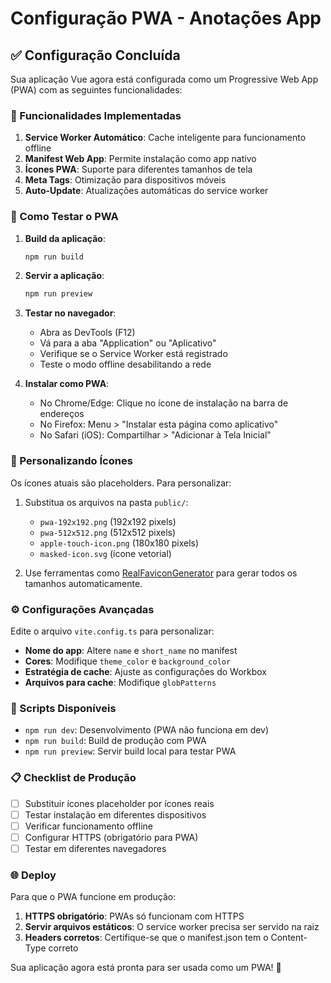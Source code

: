 # Configuração PWA - Anotações App

## ✅ Configuração Concluída

Sua aplicação Vue agora está configurada como um Progressive Web App (PWA) com as seguintes funcionalidades:

### 🚀 Funcionalidades Implementadas

1. **Service Worker Automático**: Cache inteligente para funcionamento offline
2. **Manifest Web App**: Permite instalação como app nativo
3. **Ícones PWA**: Suporte para diferentes tamanhos de tela
4. **Meta Tags**: Otimização para dispositivos móveis
5. **Auto-Update**: Atualizações automáticas do service worker

### 📱 Como Testar o PWA

1. **Build da aplicação**:
   ```bash
   npm run build
   ```

2. **Servir a aplicação**:
   ```bash
   npm run preview
   ```

3. **Testar no navegador**:
   - Abra as DevTools (F12)
   - Vá para a aba "Application" ou "Aplicativo"
   - Verifique se o Service Worker está registrado
   - Teste o modo offline desabilitando a rede

4. **Instalar como PWA**:
   - No Chrome/Edge: Clique no ícone de instalação na barra de endereços
   - No Firefox: Menu > "Instalar esta página como aplicativo"
   - No Safari (iOS): Compartilhar > "Adicionar à Tela Inicial"

### 🎨 Personalizando Ícones

Os ícones atuais são placeholders. Para personalizar:

1. Substitua os arquivos na pasta `public/`:
   - `pwa-192x192.png` (192x192 pixels)
   - `pwa-512x512.png` (512x512 pixels)
   - `apple-touch-icon.png` (180x180 pixels)
   - `masked-icon.svg` (ícone vetorial)

2. Use ferramentas como [RealFaviconGenerator](https://realfavicongenerator.net/) para gerar todos os tamanhos automaticamente.

### ⚙️ Configurações Avançadas

Edite o arquivo `vite.config.ts` para personalizar:

- **Nome do app**: Altere `name` e `short_name` no manifest
- **Cores**: Modifique `theme_color` e `background_color`
- **Estratégia de cache**: Ajuste as configurações do Workbox
- **Arquivos para cache**: Modifique `globPatterns`

### 🔧 Scripts Disponíveis

- `npm run dev`: Desenvolvimento (PWA não funciona em dev)
- `npm run build`: Build de produção com PWA
- `npm run preview`: Servir build local para testar PWA

### 📋 Checklist de Produção

- [ ] Substituir ícones placeholder por ícones reais
- [ ] Testar instalação em diferentes dispositivos
- [ ] Verificar funcionamento offline
- [ ] Configurar HTTPS (obrigatório para PWA)
- [ ] Testar em diferentes navegadores

### 🌐 Deploy

Para que o PWA funcione em produção:

1. **HTTPS obrigatório**: PWAs só funcionam com HTTPS
2. **Servir arquivos estáticos**: O service worker precisa ser servido na raiz
3. **Headers corretos**: Certifique-se que o manifest.json tem o Content-Type correto

Sua aplicação agora está pronta para ser usada como um PWA! 🎉
